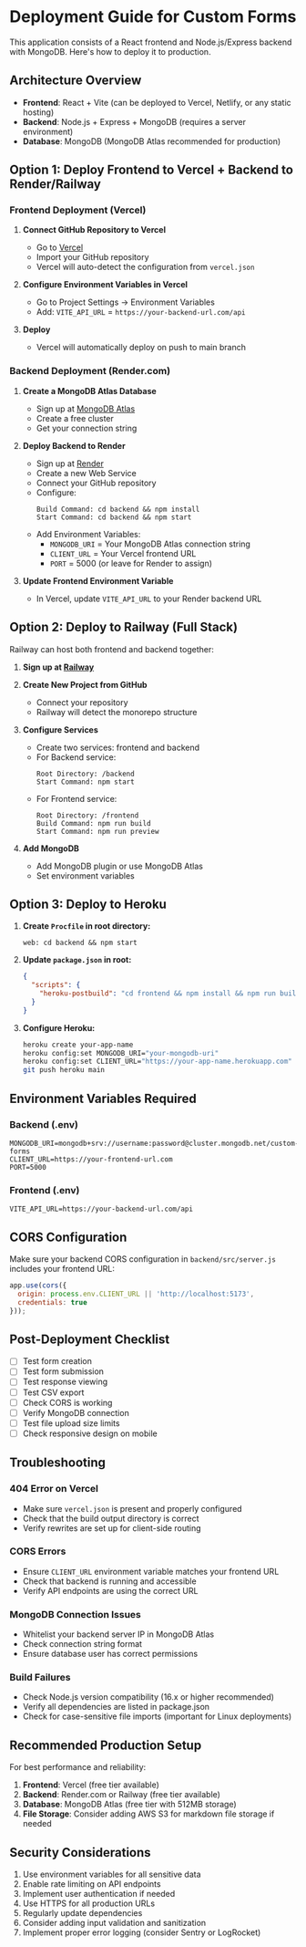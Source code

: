# Deployment Guide for Custom Forms

This application consists of a React frontend and Node.js/Express backend with MongoDB. Here's how to deploy it to production.

## Architecture Overview

- **Frontend**: React + Vite (can be deployed to Vercel, Netlify, or any static hosting)
- **Backend**: Node.js + Express + MongoDB (requires a server environment)
- **Database**: MongoDB (MongoDB Atlas recommended for production)

## Option 1: Deploy Frontend to Vercel + Backend to Render/Railway

### Frontend Deployment (Vercel)

1. **Connect GitHub Repository to Vercel**
   - Go to [Vercel](https://vercel.com)
   - Import your GitHub repository
   - Vercel will auto-detect the configuration from `vercel.json`

2. **Configure Environment Variables in Vercel**
   - Go to Project Settings → Environment Variables
   - Add: `VITE_API_URL` = `https://your-backend-url.com/api`

3. **Deploy**
   - Vercel will automatically deploy on push to main branch

### Backend Deployment (Render.com)

1. **Create a MongoDB Atlas Database**
   - Sign up at [MongoDB Atlas](https://www.mongodb.com/cloud/atlas)
   - Create a free cluster
   - Get your connection string

2. **Deploy Backend to Render**
   - Sign up at [Render](https://render.com)
   - Create a new Web Service
   - Connect your GitHub repository
   - Configure:
     ```
     Build Command: cd backend && npm install
     Start Command: cd backend && npm start
     ```
   - Add Environment Variables:
     - `MONGODB_URI` = Your MongoDB Atlas connection string
     - `CLIENT_URL` = Your Vercel frontend URL
     - `PORT` = 5000 (or leave for Render to assign)

3. **Update Frontend Environment Variable**
   - In Vercel, update `VITE_API_URL` to your Render backend URL

## Option 2: Deploy to Railway (Full Stack)

Railway can host both frontend and backend together:

1. **Sign up at [Railway](https://railway.app)**

2. **Create New Project from GitHub**
   - Connect your repository
   - Railway will detect the monorepo structure

3. **Configure Services**
   - Create two services: frontend and backend
   - For Backend service:
     ```
     Root Directory: /backend
     Start Command: npm start
     ```
   - For Frontend service:
     ```
     Root Directory: /frontend
     Build Command: npm run build
     Start Command: npm run preview
     ```

4. **Add MongoDB**
   - Add MongoDB plugin or use MongoDB Atlas
   - Set environment variables

## Option 3: Deploy to Heroku

1. **Create `Procfile` in root directory:**
   ```
   web: cd backend && npm start
   ```

2. **Update `package.json` in root:**
   ```json
   {
     "scripts": {
       "heroku-postbuild": "cd frontend && npm install && npm run build"
     }
   }
   ```

3. **Configure Heroku:**
   ```bash
   heroku create your-app-name
   heroku config:set MONGODB_URI="your-mongodb-uri"
   heroku config:set CLIENT_URL="https://your-app-name.herokuapp.com"
   git push heroku main
   ```

## Environment Variables Required

### Backend (.env)
```
MONGODB_URI=mongodb+srv://username:password@cluster.mongodb.net/custom-forms
CLIENT_URL=https://your-frontend-url.com
PORT=5000
```

### Frontend (.env)
```
VITE_API_URL=https://your-backend-url.com/api
```

## CORS Configuration

Make sure your backend CORS configuration in `backend/src/server.js` includes your frontend URL:

```javascript
app.use(cors({
  origin: process.env.CLIENT_URL || 'http://localhost:5173',
  credentials: true
}));
```

## Post-Deployment Checklist

- [ ] Test form creation
- [ ] Test form submission
- [ ] Test response viewing
- [ ] Test CSV export
- [ ] Check CORS is working
- [ ] Verify MongoDB connection
- [ ] Test file upload size limits
- [ ] Check responsive design on mobile

## Troubleshooting

### 404 Error on Vercel
- Make sure `vercel.json` is present and properly configured
- Check that the build output directory is correct
- Verify rewrites are set up for client-side routing

### CORS Errors
- Ensure `CLIENT_URL` environment variable matches your frontend URL
- Check that backend is running and accessible
- Verify API endpoints are using the correct URL

### MongoDB Connection Issues
- Whitelist your backend server IP in MongoDB Atlas
- Check connection string format
- Ensure database user has correct permissions

### Build Failures
- Check Node.js version compatibility (16.x or higher recommended)
- Verify all dependencies are listed in package.json
- Check for case-sensitive file imports (important for Linux deployments)

## Recommended Production Setup

For best performance and reliability:

1. **Frontend**: Vercel (free tier available)
2. **Backend**: Render.com or Railway (free tier available)
3. **Database**: MongoDB Atlas (free tier with 512MB storage)
4. **File Storage**: Consider adding AWS S3 for markdown file storage if needed

## Security Considerations

1. Use environment variables for all sensitive data
2. Enable rate limiting on API endpoints
3. Implement user authentication if needed
4. Use HTTPS for all production URLs
5. Regularly update dependencies
6. Consider adding input validation and sanitization
7. Implement proper error logging (consider Sentry or LogRocket)